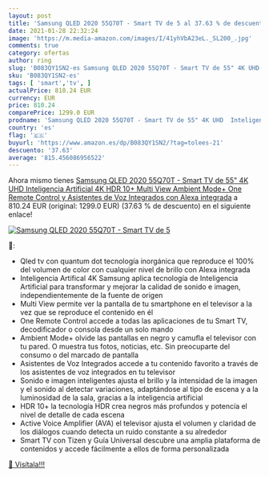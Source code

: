 ```yaml
---
layout: post
title: 'Samsung QLED 2020 55Q70T - Smart TV de 5 al 37.63 % de descuento'
date: 2021-01-28 22:32:24
image: 'https://m.media-amazon.com/images/I/41yhVbA23eL._SL200_.jpg'
comments: true
category: ofertas
author: ring
slug: 'B083QY1SN2-es Samsung QLED 2020 55Q70T - Smart TV de 55" 4K UHD...'
sku: 'B083QY1SN2-es'
tags: [ 'smart','tv', ]
actualPrice: 810.24 EUR
currency: EUR
price: 810.24
comparePrice: 1299.0 EUR
prodname: 'Samsung QLED 2020 55Q70T - Smart TV de 55" 4K UHD  Inteligencia Artificial 4K  HDR 10+  Multi View  Ambient Mode+  One Remote Control y Asistentes de Voz Integrados  con Alexa integrada'
country: 'es'
flag: '🇪🇸'
buyurl: 'https://www.amazon.es/dp/B083QY1SN2/?tag=tolees-21'
descuento: '37.63'
average: '815.456086956522'
---
```


Ahora mismo tienes [Samsung QLED 2020 55Q70T - Smart TV de 55" 4K UHD  Inteligencia Artificial 4K  HDR 10+  Multi View  Ambient Mode+  One Remote Control y Asistentes de Voz Integrados  con Alexa integrada](https://www.amazon.es/dp/B083QY1SN2/?tag=tolees-21) a 810.24 EUR (original: 1299.0 EUR) (37.63 %  de descuento) en el siguiente enlace!

[![Samsung QLED 2020 55Q70T - Smart TV de 5](https://m.media-amazon.com/images/I/41yhVbA23eL._SL200_.jpg)](https://www.amazon.es/dp/B083QY1SN2/?tag=tolees-21)

🔎:

- Qled tv con quantum dot tecnología inorgánica que reproduce el 100% del volumen de color con cualquier nivel de brillo con Alexa integrada
- Inteligencia Artifical 4K Samsung aplica tecnología de Inteligencia Artificial para transformar y mejorar la calidad de sonido e imagen, independientemente de la fuente de origen
- Multi View permite ver la pantalla de tu smartphone en el televisor a la vez que se reproduce el contenido en él
- One Remote Control accede a todas las aplicaciones de tu Smart TV, decodificador o consola desde un solo mando
- Ambient Mode+ olvide las pantallas en negro y camufla el televisor con tu pared. O muestra tus fotos, noticias, etc. Sin preocuparte del consumo o del marcado de pantalla
- Asistentes de Voz Integrados accede a tu contenido favorito a través de los asistentes de voz integrados en tu televisor
- Sonido e imagen inteligentes ajusta el brillo y la intensidad de la imagen y el sonido al detectar variaciones, adaptándose al tipo de escena y a la luminosidad de la sala, gracias a la inteligencia artificial
- HDR 10+ la tecnología HDR crea negros más profundos y potencía el nivel de detalle de cada escena
- Active Voice Amplifier (AVA) el televisor ajusta el volumen y claridad de los diálogos cuando detecta un ruido constante a su alrededor
- Smart TV con Tizen y Guía Universal descubre una amplia plataforma de contenidos y accede fácilmente a ellos de forma personalizada

[🛒 Visítala!!!](https://www.amazon.es/dp/B083QY1SN2/?tag=tolees-21)
